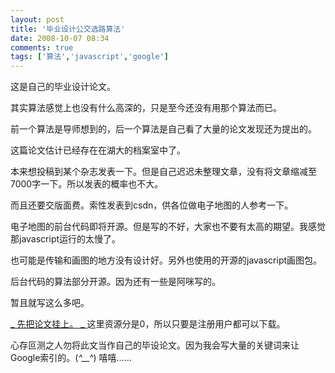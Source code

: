 ```yaml
---
layout: post
title: '毕业设计公交选路算法'
date: 2008-10-07 08:34
comments: true
tags: ['算法','javascript','google']
---
```


[ ](http://download.csdn.net/source/670014)

这是自己的毕业设计论文。

其实算法感觉上也没有什么高深的，只是至今还没有用那个算法而已。

前一个算法是导师想到的，后一个算法是自己看了大量的论文发现还为提出的。

这篇论文估计已经存在在湖大的档案室中了。

本来想投稿到某个杂志发表一下。但是自己迟迟未整理文章，没有将文章缩减至7000字一下。所以发表的概率也不大。

而且还要交版面费。索性发表到csdn，供各位做电子地图的人参考一下。

电子地图的前台代码即将开源。但是写的不好，大家也不要有太高的期望。我感觉那javascript运行的太慢了。

也可能是传输和画图的地方没有设计好。另外也使用的开源的javascript画图包。

后台代码的算法部分开源。因为还有一些是阿咪写的。

暂且就写这么多吧。

[ _ 先把论文挂上。 _ ]( http://download.csdn.net/source/670014)
这里资源分是0，所以只要是注册用户都可以下载。

心存叵测之人勿将此文当作自己的毕设论文。因为我会写大量的关键词来让Google索引的。(*^__^*) 嘻嘻……

